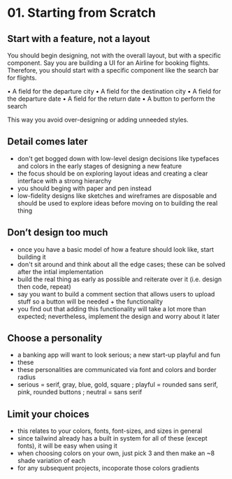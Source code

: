 # 01. Starting from Scratch

## Start with a feature, not a layout

You should begin designing, not with the overall layout, but with a specific component. Say you are building a UI for an Airline for booking flights. Therefore, you should start with a specific component like the search bar for flights.

• A field for the departure city
• A field for the destination city
• A field for the departure date
• A field for the return date
• A button to perform the search

This way you avoid over-designing or adding unneeded styles.

## Detail comes later

- don't get bogged down with low-level design decisions like typefaces and colors in the early stages of designing a new feature
- the focus should be on exploring layout ideas and creating a clear interface with a strong hierarchy
- you should beging with paper and pen instead
- low-fidelity designs like sketches and wireframes are disposable and should be used to explore ideas before moving on to building the real thing

## Don’t design too much

- once you have a basic model of how a feature should look like, start building it
- don't sit around and think about all the edge cases; these can be solved after the intial implementation
- build the real thing as early as possible and reiterate over it (i.e. design then code, repeat)
- say you want to build a comment section that allows users to upload stuff so a button will be needed + the functionality
- you find out that adding this functionality will take a lot more than expected; nevertheless, implement the design and worry about it later

## Choose a personality

- a banking app will want to look serious; a new start-up playful and fun
- these
- these personalities are communicated via font and colors and border radius
- serious = serif, gray, blue, gold, square ; playful = rounded sans serif, pink, rounded buttons ; neutral = sans serif

## Limit your choices

- this relates to your colors, fonts, font-sizes, and sizes in general
- since tailwind already has a built in system for all of these (except fonts), it will be easy when using it
- when choosing colors on your own, just pick 3 and then make an ~8 shade variation of each
- for any subsequent projects, incoporate those colors gradients
